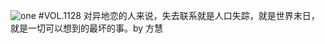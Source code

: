 ![one](http://image.wufazhuce.com/FplIcgmtO6YKF9jCug0uvV1Oju6y)
#VOL.1128
对异地恋的人来说，失去联系就是人口失踪，就是世界末日，就是一切可以想到的最坏的事。by 方慧